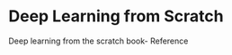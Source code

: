 # Deep Learning from Scratch
Deep learning from the scratch book- Reference
<!-- Concepts | Description
---------|------------
Forward Pass|
Backward Pass|
Dot Product|
Derivatives| -->

